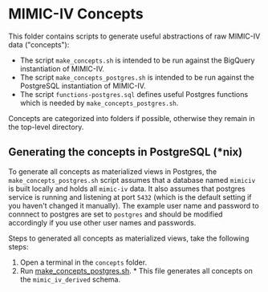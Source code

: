 # MIMIC-IV Concepts

This folder contains scripts to generate useful abstractions of raw MIMIC-IV data ("concepts"):

- The script `make_concepts.sh` is intended to be run against the BigQuery instantiation of MIMIC-IV.
- The script `make_concepts_postgres.sh` is intended to be run against the PostgreSQL instantiation of MIMIC-IV.
- The script `functions-postgres.sql` defines useful Postgres functions which is needed by `make_concepts_postgres.sh`.

Concepts are categorized into folders if possible, otherwise they remain in the top-level directory.



## Generating the concepts in PostgreSQL (\*nix)

To generate all concepts as materialized views in Postgres, the `make_concepts_postgres.sh` script assumes that a database named `mimiciv` is built locally and holds all `mimic-iv` data. It also assumes that postgres service is running and listening at port `5432` (which is the default setting if you haven't changed it manually). The example user name and password to connnect to postgres are set to `postgres` and should be modified accordingly if you use other user names and passwords.

Steps to generated all concepts as materialized views, take the following steps:

1. Open a terminal in the `concepts` folder.
2. Run [make_concepts_postgres.sh](make_concepts_postgres.sh). * This file generates all concepts on the `mimic_iv_derived` schema.